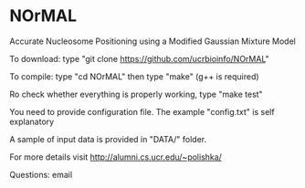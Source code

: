 # NOrMAL
Accurate Nucleosome Positioning using a Modified Gaussian Mixture Model

To download: type "git clone https://github.com/ucrbioinfo/NOrMAL"

To compile: type "cd NOrMAL" then type "make" (g++ is required)

Ro check whether everything is properly working, type "make test"

You need to provide configuration file. The example "config.txt" is self explanatory

A sample of input data is provided in "DATA/" folder.

For more details visit http://alumni.cs.ucr.edu/~polishka/

Questions: email 
